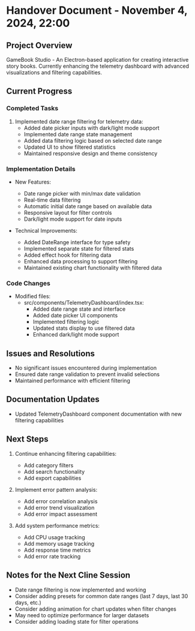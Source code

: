 # Handover Document - November 4, 2024, 22:00

## Project Overview
GameBook Studio - An Electron-based application for creating interactive story books. Currently enhancing the telemetry dashboard with advanced visualizations and filtering capabilities.

## Current Progress

### Completed Tasks
1. Implemented date range filtering for telemetry data:
   - Added date picker inputs with dark/light mode support
   - Implemented date range state management
   - Added data filtering logic based on selected date range
   - Updated UI to show filtered statistics
   - Maintained responsive design and theme consistency

### Implementation Details
- New Features:
  - Date range picker with min/max date validation
  - Real-time data filtering
  - Automatic initial date range based on available data
  - Responsive layout for filter controls
  - Dark/light mode support for date inputs

- Technical Improvements:
  - Added DateRange interface for type safety
  - Implemented separate state for filtered stats
  - Added effect hook for filtering data
  - Enhanced data processing to support filtering
  - Maintained existing chart functionality with filtered data

### Code Changes
- Modified files:
  - src/components/TelemetryDashboard/index.tsx:
    - Added date range state and interface
    - Added date picker UI components
    - Implemented filtering logic
    - Updated stats display to use filtered data
    - Enhanced dark/light mode support

## Issues and Resolutions
- No significant issues encountered during implementation
- Ensured date range validation to prevent invalid selections
- Maintained performance with efficient filtering

## Documentation Updates
- Updated TelemetryDashboard component documentation with new filtering capabilities

## Next Steps
1. Continue enhancing filtering capabilities:
   - Add category filters
   - Add search functionality
   - Add export capabilities

2. Implement error pattern analysis:
   - Add error correlation analysis
   - Add error trend visualization
   - Add error impact assessment

3. Add system performance metrics:
   - Add CPU usage tracking
   - Add memory usage tracking
   - Add response time metrics
   - Add error rate tracking

## Notes for the Next Cline Session
- Date range filtering is now implemented and working
- Consider adding presets for common date ranges (last 7 days, last 30 days, etc.)
- Consider adding animation for chart updates when filter changes
- May need to optimize performance for larger datasets
- Consider adding loading state for filter operations
